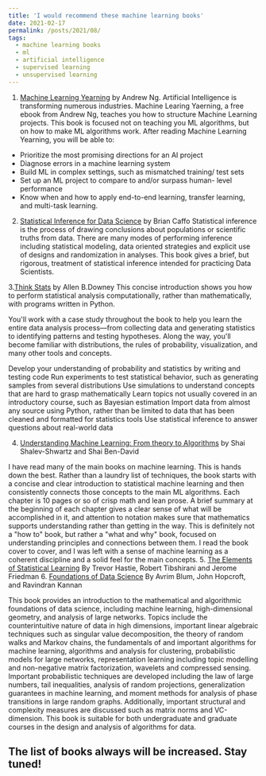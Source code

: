 ```yaml
---
title: 'I would recommend these machine learning books'
date: 2021-02-17
permalink: /posts/2021/08/
tags:
  - machine learning books
  - ml 
  - artificial intelligence
  - supervised learning
  - unsupervised learning
---
```


1. [Machine Learning Yearning](https://www.dbooks.org/machine-learning-yearning-1501/) by Andrew Ng. Artificial Intelligence is transforming numerous industries. Machine Learing Yaerning, a free ebook from Andrew Ng, teaches you how to structure Machine Learning projects.
This book is focused not on teaching you ML algorithms, but on how to make ML algorithms work. After reading Machine Learning Yearning, you will be able to:
- Prioritize the most promising directions for an AI project
- Diagnose errors in a machine learning system
- Build ML in complex settings, such as mismatched training/ test sets
- Set up an ML project to compare to and/or surpass human- level performance
- Know when and how to apply end-to-end learning, transfer learning, and multi-task learning.

2. [Statistical Inference for Data Science](https://www.goodreads.com/en/book/show/25335251-statistical-inference-for-data-science) by Brian Caffo
Statistical inference is the process of drawing conclusions about populations or scientific truths from data. 
There are many modes of performing inference including statistical modeling, 
data oriented strategies and explicit use of designs and randomization in analyses.
This book gives a brief, but rigorous, treatment of statistical inference intended for practicing Data Scientists.

3.[Think Stats](https://www.amazon.com/Think-Stats-Allen-B-Downey/dp/1449307116) by Allen B.Downey
This concise introduction shows you how to perform statistical analysis computationally, rather than mathematically, with programs written in Python.

You'll work with a case study throughout the book to help you learn the entire data analysis process—from collecting data and generating statistics to identifying patterns and testing hypotheses. Along the way, you'll become familiar with distributions, the rules of probability, visualization, and many other tools and concepts.

Develop your understanding of probability and statistics by writing and testing code
Run experiments to test statistical behavior, such as generating samples from several distributions
Use simulations to understand concepts that are hard to grasp mathematically
Learn topics not usually covered in an introductory course, such as Bayesian estimation
Import data from almost any source using Python, rather than be limited to data that has been cleaned and formatted for statistics tools
Use statistical inference to answer questions about real-world data 

4. [Understanding Machine Learning: From theory to Algorithms](https://www.amazon.com/Understanding-Machine-Learning-Theory-Algorithms-ebook/dp/B00J8LQU8I) by Shai Shalev-Shwartz and Shai Ben-David

I have read many of the main books on machine learning. This is hands down the best. Rather than a laundry list of techniques, the book starts with a concise and clear introduction to statistical machine learning and then consistently connects those concepts to the main ML algorithms. Each chapter is 10 pages or so of crisp math and lean prose. A brief summary at the beginning of each chapter gives a clear sense of what will be accomplished in it, and attention to notation makes sure that mathematics supports understanding rather than getting in the way. This is definitely not a "how to" book, but rather a "what and why" book, focused on understanding principles and connections between them. I read the book cover to cover, and I was left with a sense of machine learning as a coherent discipline and a solid feel for the main concepts.
5. [The Elements of Statistical Learning](https://www.amazon.com/Elements-Statistical-Learning-Prediction-Statistics/dp/0387848576)
By Trevor Hastie, Robert Tibshirani and Jerome Friedman
6. [Foundations of Data Science](https://www.amazon.com/Foundations-Data-Science-Avrim-Blum/dp/1108485065) By Avrim Blum, John Hopcroft, and Ravindran Kannan

This book provides an introduction to the mathematical and algorithmic foundations of data science, including machine learning, high-dimensional geometry, and analysis of large networks. Topics include the counterintuitive nature of data in high dimensions, important linear algebraic techniques such as singular value decomposition, the theory of random walks and Markov chains, the fundamentals of and important algorithms for machine learning, algorithms and analysis for clustering, probabilistic models for large networks, representation learning including topic modelling and non-negative matrix factorization, wavelets and compressed sensing. Important probabilistic techniques are developed including the law of large numbers, tail inequalities, analysis of random projections, generalization guarantees in machine learning, and moment methods for analysis of phase transitions in large random graphs. Additionally, important structural and complexity measures are discussed such as matrix norms and VC-dimension. This book is suitable for both undergraduate and graduate courses in the design and analysis of algorithms for data.



The list of books always will be increased. Stay tuned!
------
